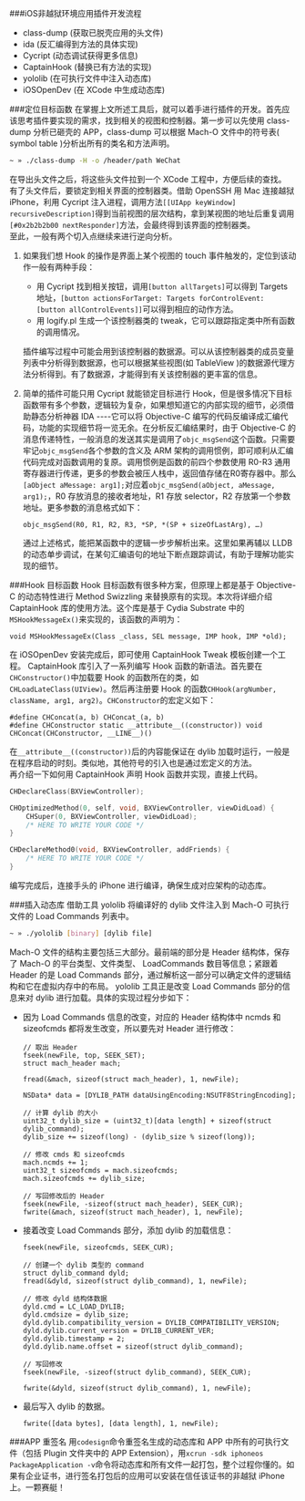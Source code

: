 ###iOS非越狱环境应用插件开发流程
* class-dump (获取已脱壳应用的头文件)
* ida (反汇编得到方法的具体实现)
* Cycript (动态调试获得更多信息)
* CaptainHook (替换已有方法的实现)
* yololib (在可执行文件中注入动态库)
* iOSOpenDev (在 XCode 中生成动态库)

###定位目标函数
在掌握上文所述工具后，就可以着手进行插件的开发。首先应该思考插件要实现的需求，找到相关的视图和控制器。第一步可以先使用 class-dump 分析已砸壳的 APP，class-dump 可以根据 Mach-O 文件中的符号表( symbol table )分析出所有的类名和方法声明。 
    
```bash
~ » ./class-dump -H -o /header/path WeChat
```
<!-- more -->
在导出头文件之后，将这些头文件拉到一个 XCode 工程中，方便后续的查找。     
有了头文件后，要锁定到相关界面的控制器类。借助 OpenSSH 用 Mac 连接越狱 iPhone，利用 Cycript 注入进程，调用方法`[[UIApp keyWindow] recursiveDescription]`得到当前视图的层次结构，拿到某视图的地址后重复调用`[#0x2b2b2b00 nextResponder]`方法，会最终得到该界面的控制器类。    
至此，一般有两个切入点继续来进行逆向分析。      

1. 如果我们想 Hook 的操作是界面上某个视图的 touch 事件触发的，定位到该动作一般有两种手段：     

	* 用 Cycript 找到相关按钮，调用`[button allTargets]`可以得到 Targets 地址，`[button actionsForTarget: Targets forControlEvent: [button allControlEvents]]`可以得到相应的动作方法。      
	* 用 logify.pl 生成一个该控制器类的 tweak，它可以跟踪指定类中所有函数的调用情况。   

	插件编写过程中可能会用到该控制器的数据源。可以从该控制器类的成员变量列表中分析得到数据源，也可以根据某些视图(如 TableView )的数据源代理方法分析得到。有了数据源，才能得到有关该控制器的更丰富的信息。
	
2. 简单的插件可能只用 Cycript 就能锁定目标进行 Hook，但是很多情况下目标函数带有多个参数，逻辑较为复杂，如果想知道它的内部实现的细节，必须借助静态分析神器 IDA ----它可以将 Objective-C 编写的代码反编译成汇编代码，功能的实现细节将一览无余。在分析反汇编结果时，由于 Objective-C 的消息传递特性，一般消息的发送其实是调用了`objc_msgSend`这个函数。只需要牢记`objc_msgSend`各个参数的含义及 ARM 架构的调用惯例，即可顺利从汇编代码完成对函数调用的复原。调用惯例是函数的前四个参数使用 R0-R3 通用寄存器进行传递，更多的参数会被压人栈中，返回值存储在R0寄存器中。那么`[aObject aMessage: arg1];`对应着`objc_msgSend(aObject, aMessage, arg1);`，R0 存放消息的接收者地址，R1 存放 selector，R2 存放第一个参数地址。更多参数的消息格式如下：

	```
	objc_msgSend(R0, R1, R2, R3, *SP, *(SP + sizeOfLastArg), …)
	```
	通过上述格式，能把某函数中的逻辑一步步解析出来。这里如果再辅以 LLDB 的动态单步调试，在某句汇编语句的地址下断点跟踪调试，有助于理解功能实现的细节。

###Hook 目标函数
Hook 目标函数有很多种方案，但原理上都是基于 Objective-C 的动态特性进行 Method Swizzling 来替换原有的实现。本次将详细介绍 CaptainHook 库的使用方法。这个库是基于 Cydia Substrate 中的 `MSHookMessageEx()`来实现的，该函数的声明为：

```
void MSHookMessageEx(Class _class, SEL message, IMP hook, IMP *old);
```
在 iOSOpenDev 安装完成后，即可使用 CaptainHook Tweak 模板创建一个工程。 CaptainHook 库引入了一系列编写 Hook 函数的新语法。首先要在`CHConstructor()`中加载要 Hook 的函数所在的类，如`CHLoadLateClass(UIView)`。然后再注册要 Hook 的函数`CHHook(argNumber, className, arg1, arg2)`。`CHConstructor`的宏定义如下：

```
#define CHConcat(a, b) CHConcat_(a, b)
#define CHConstructor static __attribute__((constructor)) void CHConcat(CHConstructor, __LINE__)()
```
在`__attribute__((constructor))`后的内容能保证在 dylib 加载时运行，一般是在程序启动的时刻。类似地，其他符号的引入也是通过宏定义的方法。     
再介绍一下如何用 CaptainHook 声明 Hook 函数并实现，直接上代码。       

```c
CHDeclareClass(BXViewController);

CHOptimizedMethod(0, self, void, BXViewController, viewDidLoad) {
    CHSuper(0, BXViewController, viewDidLoad);
    /* HERE TO WRITE YOUR CODE */
}

CHDeclareMethod0(void, BXViewController, addFriends) {
    /* HERE TO WRITE YOUR CODE */
}
```

编写完成后，连接手头的 iPhone 进行编译，确保生成对应架构的动态库。      

###插入动态库
借助工具 yololib 将编译好的 dylib 文件注入到 Mach-O 可执行文件的 Load Commands 列表中。       

```bash
~ » ./yololib [binary] [dylib file]
```
Mach-O 文件的结构主要包括三大部分。最前端的部分是 Header 结构体，保存了 Mach-O 的平台类型、文件类型、 LoadCommands 数目等信息；紧跟着 Header 的是 Load Commands 部分，通过解析这一部分可以确定文件的逻辑结构和它在虚拟内存中的布局。 yololib 工具正是改变 Load Commands 部分的信息来对 dylib 进行加载。具体的实现过程分步如下：

* 因为 Load Commands 信息的改变，对应的 Header 结构体中 ncmds 和 sizeofcmds 都将发生改变，所以要先对 Header 进行修改： 

	```
	// 取出 Header
	fseek(newFile, top, SEEK_SET);
	struct mach_header mach;
    
	fread(&mach, sizeof(struct mach_header), 1, newFile);
    
	NSData* data = [DYLIB_PATH dataUsingEncoding:NSUTF8StringEncoding];

	// 计算 dylib 的大小
	uint32_t dylib_size = (uint32_t)[data length] + sizeof(struct dylib_command);
	dylib_size += sizeof(long) - (dylib_size % sizeof(long));    

	// 修改 cmds 和 sizeofcmds
	mach.ncmds += 1;
	uint32_t sizeofcmds = mach.sizeofcmds;
	mach.sizeofcmds += dylib_size;

	// 写回修改后的 Header
	fseek(newFile, -sizeof(struct mach_header), SEEK_CUR);
	fwrite(&mach, sizeof(struct mach_header), 1, newFile);
	```
* 接着改变 Load Commands 部分，添加 dylib 的加载信息：

	```
 	fseek(newFile, sizeofcmds, SEEK_CUR);
 	
    // 创建一个 dylib 类型的 command
    struct dylib_command dyld;
    fread(&dyld, sizeof(struct dylib_command), 1, newFile);
    
    // 修改 dyld 结构体数据
    dyld.cmd = LC_LOAD_DYLIB;
    dyld.cmdsize = dylib_size;
    dyld.dylib.compatibility_version = DYLIB_COMPATIBILITY_VERSION;
    dyld.dylib.current_version = DYLIB_CURRENT_VER;
    dyld.dylib.timestamp = 2;
    dyld.dylib.name.offset = sizeof(struct dylib_command);
    
    // 写回修改
    fseek(newFile, -sizeof(struct dylib_command), SEEK_CUR);
    
    fwrite(&dyld, sizeof(struct dylib_command), 1, newFile);
	```
* 最后写入 dylib 的数据。

	```
	fwrite([data bytes], [data length], 1, newFile);
	```

###APP 重签名
用`codesign`命令重签名生成的动态库和 APP 中所有的可执行文件（包括 Plugin 文件夹中的 APP Extension），用`xcrun -sdk iphoneos PackageApplication -v`命令将动态库和所有文件一起打包，整个过程你懂的。如果有企业证书，进行签名打包后的应用可以安装在信任该证书的非越狱 iPhone 上。一颗赛艇！
